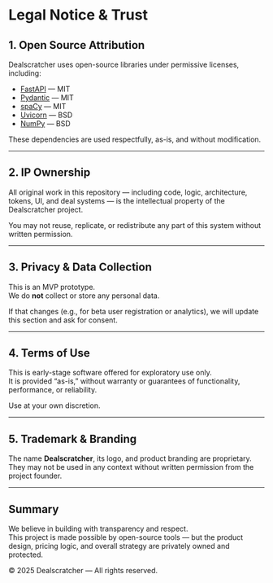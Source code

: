 # Legal Notice & Trust

## 1. Open Source Attribution

Dealscratcher uses open-source libraries under permissive licenses, including:

- [FastAPI](https://github.com/tiangolo/fastapi) — MIT  
- [Pydantic](https://github.com/pydantic/pydantic) — MIT  
- [spaCy](https://github.com/explosion/spaCy) — MIT  
- [Uvicorn](https://github.com/encode/uvicorn) — BSD  
- [NumPy](https://github.com/numpy/numpy) — BSD  

These dependencies are used respectfully, as-is, and without modification.

---

## 2. IP Ownership

All original work in this repository — including code, logic, architecture, tokens, UI, and deal systems — is the intellectual property of the Dealscratcher project.

You may not reuse, replicate, or redistribute any part of this system without written permission.

---

## 3. Privacy & Data Collection

This is an MVP prototype.  
We do **not** collect or store any personal data.

If that changes (e.g., for beta user registration or analytics), we will update this section and ask for consent.

---

## 4. Terms of Use

This is early-stage software offered for exploratory use only.  
It is provided “as-is,” without warranty or guarantees of functionality, performance, or reliability.

Use at your own discretion.

---

## 5. Trademark & Branding

The name **Dealscratcher**, its logo, and product branding are proprietary.  
They may not be used in any context without written permission from the project founder.

---

## Summary

We believe in building with transparency and respect.  
This project is made possible by open-source tools — but the product design, pricing logic, and overall strategy are privately owned and protected.

© 2025 Dealscratcher — All rights reserved.
